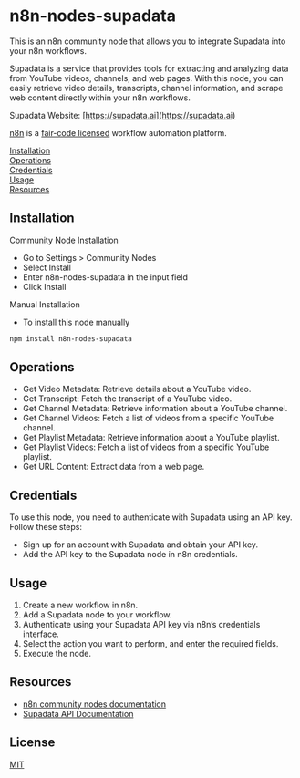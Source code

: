 # n8n-nodes-supadata

This is an n8n community node that allows you to integrate Supadata into your n8n workflows.

Supadata is a service that provides tools for extracting and analyzing data from YouTube videos, channels, and web pages. With this node, you can easily retrieve video details, transcripts, channel information, and scrape web content directly within your n8n workflows.

Supadata Website: [https://supadata.ai](https://supadata.ai)

[n8n](https://n8n.io/) is a [fair-code licensed](https://docs.n8n.io/reference/license/) workflow automation platform.

[Installation](#installation)  
[Operations](#operations)  
[Credentials](#credentials) <!-- delete if no auth needed -->  
[Usage](#usage) <!-- delete if not using this section -->  
[Resources](#resources)

## Installation

Community Node Installation

- Go to Settings > Community Nodes
- Select Install
- Enter n8n-nodes-supadata in the input field
- Click Install

Manual Installation

- To install this node manually

```bash
npm install n8n-nodes-supadata
```

## Operations

- Get Video Metadata: Retrieve details about a YouTube video.
- Get Transcript: Fetch the transcript of a YouTube video.
- Get Channel Metadata: Retrieve information about a YouTube channel.
- Get Channel Videos: Fetch a list of videos from a specific YouTube channel.
- Get Playlist Metadata: Retrieve information about a YouTube playlist.
- Get Playlist Videos: Fetch a list of videos from a specific YouTube playlist.
- Get URL Content: Extract data from a web page.

## Credentials

To use this node, you need to authenticate with Supadata using an API key. Follow these steps:

- Sign up for an account with Supadata and obtain your API key.
- Add the API key to the Supadata node in n8n credentials.

## Usage

1. Create a new workflow in n8n.
2. Add a Supadata node to your workflow.
3. Authenticate using your Supadata API key via n8n’s credentials interface.
4. Select the action you want to perform, and enter the required fields.
5. Execute the node.

## Resources

- [n8n community nodes documentation](https://docs.n8n.io/integrations/community-nodes/)
- [Supadata API Documentation](https://supadata.ai/documentation/getting-started)

## License

[MIT](https://github.com/n8n-io/n8n-nodes-starter/blob/master/LICENSE.md)
